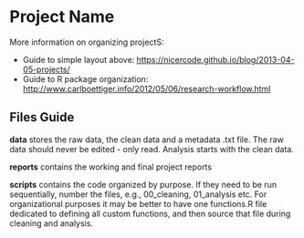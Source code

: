 
# Project Name

More information on organizing projectS:
* Guide to simple layout above: https://nicercode.github.io/blog/2013-04-05-projects/
* Guide to R package organization: http://www.carlboettiger.info/2012/05/06/research-workflow.html



## Files Guide

__data__ stores the raw data, the clean data and a metadata .txt file. The raw data should never be edited - only read. Analysis starts with the clean data.

__reports__ contains the working and final project reports

__scripts__ contains the code organized by purpose. If they need to be run sequentially, number the files, e.g., 00_cleaning, 01_analysis etc. For organizational purposes it may be better to have one functions.R file dedicated to defining all custom functions, and then source that file during cleaning and analysis.

